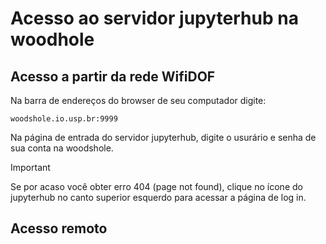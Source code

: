 # Acesso ao servidor jupyterhub na woodhole

## Acesso a partir da rede WifiDOF

Na barra de endereços do browser de seu computador digite:

    woodshole.io.usp.br:9999

Na página de entrada do servidor jupyterhub, digite o usurário e senha de sua conta na woodshole.

> [!IMPORTANT]  
> Se por acaso você obter erro 404 (page not found), clique no ícone do jupyterhub no canto superior esquerdo para acessar a página de log in.


## Acesso remoto


